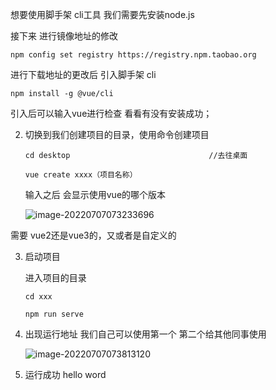 想要使用脚手架 cli工具 我们需要先安装node.js

接下来 进行镜像地址的修改

```
npm config set registry https://registry.npm.taobao.org
```

进行下载地址的更改后 引入脚手架 cli

```
npm install -g @vue/cli
```

引入后可以输入vue进行检查 看看有没有安装成功；

2. 切换到我们创建项目的目录，使用命令创建项目

   ```
   cd desktop								//去往桌面
   ```

   ```
   vue create xxxx（项目名称）
   ```

   输入之后 会显示使用vue的哪个版本

   ![image-20220707073233696](C:\Users\Administrator\AppData\Roaming\Typora\typora-user-images\image-20220707073233696.png)

需要 vue2还是vue3的，又或者是自定义的

3. 启动项目

   进入项目的目录 

   ```
   cd xxx
   ```

   ```
   npm run serve
   ```

4. 出现运行地址 我们自己可以使用第一个 第二个给其他同事使用

   ![image-20220707073813120](C:\Users\Administrator\AppData\Roaming\Typora\typora-user-images\image-20220707073813120.png)

5. 运行成功 hello word